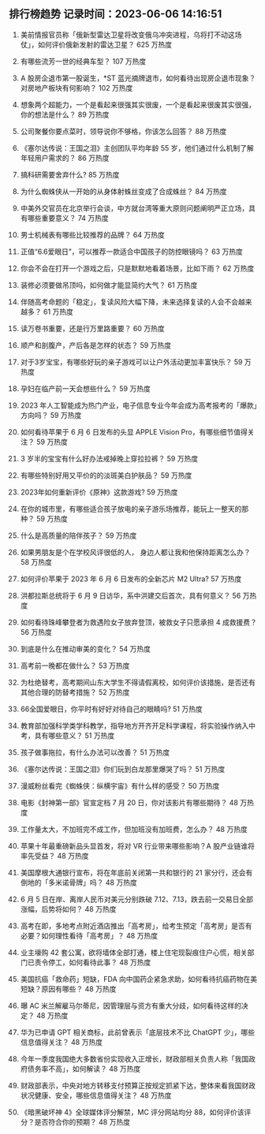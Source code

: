 
## 排行榜趋势 记录时间：2023-06-06 14:16:51
  
  1. 美前情报官员称「俄新型雷达卫星将改变俄乌冲突进程，乌将打不动这场仗」，如何评价俄新发射的雷达卫星？ 625 万热度
    
  2. 有哪些流芳一世的经典车型？ 107 万热度
    
  3. A 股房企退市第一股诞生，*ST 蓝光摘牌退市，如何看待出现房企退市现象？对房地产板块有何影响？ 102 万热度
    
  4. 想象两个超能力，一个是看起来很强其实很废，一个是看起来很废其实很强，你的想法是什么？ 89 万热度
    
  5. 公司聚餐你要点菜时，领导说你不够格，你该怎么回答？ 88 万热度
    
  6. 《塞尔达传说：王国之泪》主创团队平均年龄 55 岁，他们通过什么机制了解年轻用户需求的？ 86 万热度
    
  7. 搞科研需要舍弃什么? 85 万热度
    
  8. 为什么蜘蛛侠从一开始的从身体射蛛丝变成了合成蛛丝？ 84 万热度
    
  9. 中美外交官员在北京举行会谈，中方就台湾等重大原则问题阐明严正立场，具有哪些重要意义？ 74 万热度
    
  10. 男士机械表有哪些比较推荐的品牌？ 64 万热度
    
  11. 正值“6.6爱眼日”，可以推荐一款适合中国孩子的防控眼镜吗？ 63 万热度
    
  12. 你会不会在打开一个游戏之后，只是默默地看着场景，比如下雨？ 62 万热度
    
  13. 装修必须要做吊顶吗，如何做才能显简约大气？ 61 万热度
    
  14. 伴随高考命题的「稳定」，复读风险大幅下降，未来选择复读的人会不会越来越多？ 61 万热度
    
  15. 读万卷书重要，还是行万里路重要？ 60 万热度
    
  16. 顺产和剖腹产，产后各是怎样的状态？ 59 万热度
    
  17. 对于3岁宝宝，有哪些好玩的亲子游戏可以让户外活动更加丰富快乐？ 59 万热度
    
  18. 孕妇在临产前一天会想些什么？ 59 万热度
    
  19. 2023 年人工智能成为热门产业，电子信息专业今年会成为高考报考的「爆款」方向吗？ 59 万热度
    
  20. 如何看待苹果于 6 月 6 日发布的头显 APPLE Vision Pro，有哪些细节值得关注？ 59 万热度
    
  21. 3 岁半的宝宝有什么好办法戒掉晚上穿拉拉裤？ 59 万热度
    
  22. 有哪些特别好用又平价的的淡斑美白护肤品？ 59 万热度
    
  23. 2023年如何重新评价《原神》这款游戏? 59 万热度
    
  24. 在你的城市里，有哪些适合孩子放电的亲子游乐场推荐，能玩上一整天的那种？ 59 万热度
    
  25. 什么是高质量的陪伴孩子？ 59 万热度
    
  26. 如果男朋友是个在学校风评很低的人， 身边人都让我和他保持距离怎么办？ 58 万热度
    
  27. 如何评价苹果于 2023 年 6 月 6 日发布的全新芯片 M2 Ultra? 57 万热度
    
  28. 洪都拉斯总统将于 6 月 9 日访华，系中洪建交后首次，具有何意义？ 56 万热度
    
  29. 如何看待珠峰攀登者为救遇险女子放弃登顶，被救女子只愿承担 4 成救援费？ 56 万热度
    
  30. 到底是什么在推动审美的变化？ 54 万热度
    
  31. 高考前一晚都在做什么？ 53 万热度
    
  32. 为杜绝替考，高考期间山东大学生不得请假离校，如何评价该措施，是否还有其他合理的防替考措施？ 52 万热度
    
  33. 66全国爱眼日，你平时有好好对待自己的眼睛吗? 51 万热度
    
  34. 教育部加强科学类学科教学，指导地方开齐开足科学课程，将实验操作纳入中考，具有哪些意义？ 51 万热度
    
  35. 孩子做事拖拉，有什么办法可以改善？ 51 万热度
    
  36. 《塞尔达传说：王国之泪》你们玩到白龙那里爆哭了吗？ 51 万热度
    
  37. 漫威粉丝看完《蜘蛛侠：纵横宇宙》有什么样的感受？ 50 万热度
    
  38. 电影《封神第一部》官宣定档 7 月 20 日，你对该影片有哪些期待？ 48 万热度
    
  39. 工作量太大，不加班完不成工作，但加班没有加班费，怎么办？ 48 万热度
    
  40. 苹果十年最重磅新品头显首发，将对 VR 行业带来哪些影响？A 股产业链谁将率先受益？ 48 万热度
    
  41. 美国摩根大通银行宣布，将在年底前关闭第一共和银行的 21 家分行，还会有倒地的「多米诺骨牌」吗？ 48 万热度
    
  42. 6 月 5 日在岸、离岸人民币对美元分别跌破 7.12、7.13，跌去前一交易日全部涨幅，后势将如何？ 48 万热度
    
  43. 高考在即，多地考点附近酒店推出「高考房」，给考生预定「高考房」是否有必要？如何理性看待「高考房」？ 48 万热度
    
  44. 业主壕购 42 套公寓，欲将墙体全部打通，楼上住宅现裂痕住户心慌，相关部门已责令停工，如何看待此事？ 48 万热度
    
  45. 美国抗癌「救命药」短缺，FDA 向中国药企紧急求助，如何看待抗癌药物在美短缺？原因有哪些？ 48 万热度
    
  46. 曝 AC 米兰解雇马尔蒂尼，因管理层与资方有重大分歧，如何看待这样的决定？ 48 万热度
    
  47. 华为已申请 GPT 相关商标，此前曾表示「底层技术不比 ChatGPT 少」，哪些信息值得关注？ 48 万热度
    
  48. 今年一季度我国绝大多数省份实现收入正增长，财政部相关负责人称「我国政府债务率不高」，如何解读？ 48 万热度
    
  49. 财政部表示，中央对地方转移支付预算正按规定抓紧下达，整体来看我国财政状况健康、安全，哪些信息值得关注？ 48 万热度
    
  50. 《暗黑破坏神 4》全球媒体评分解禁，MC 评分网站均分 88，如何评价该评分？是否符合你的预期？ 48 万热度
    